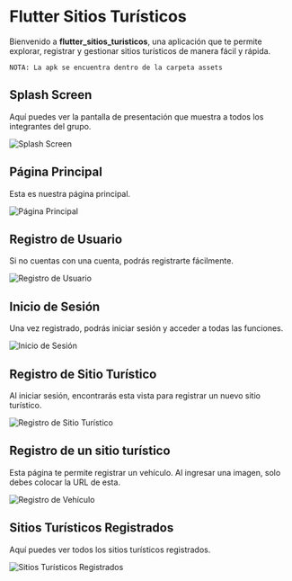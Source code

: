 # Flutter Sitios Turísticos

Bienvenido a **flutter_sitios_turisticos**, una aplicación que te permite explorar, registrar y gestionar sitios turísticos de manera fácil y rápida.

`NOTA: La apk se encuentra dentro de la carpeta assets`

## Splash Screen

Aquí puedes ver la pantalla de presentación que muestra a todos los integrantes del grupo.

![Splash Screen](https://github.com/Einarr07/flutter-sitios_turisticos/assets/96399138/485b2d4f-45ad-4d89-8664-fbbe4046a683)

## Página Principal

Esta es nuestra página principal.

![Página Principal](https://github.com/Einarr07/flutter-sitios_turisticos/assets/96399138/7ab36560-5d20-46fa-a56e-e7dd94ea47ff)

## Registro de Usuario

Si no cuentas con una cuenta, podrás registrarte fácilmente.

![Registro de Usuario](https://github.com/Einarr07/flutter-sitios_turisticos/assets/96399138/f9ddbe67-4d3a-4a2f-8f72-828399a1d69d)

## Inicio de Sesión

Una vez registrado, podrás iniciar sesión y acceder a todas las funciones.

![Inicio de Sesión](https://github.com/Einarr07/flutter-sitios_turisticos/assets/96399138/07314236-e1f8-45b2-b48b-5b4f3cfd8387)

## Registro de Sitio Turístico

Al iniciar sesión, encontrarás esta vista para registrar un nuevo sitio turístico.

![Registro de Sitio Turístico](https://github.com/Einarr07/flutter-sitios_turisticos/assets/96399138/6d381e63-e6ac-4ad4-b97b-341eb6a0ca48)

## Registro de un sitio turístico

Esta página te permite registrar un vehículo. Al ingresar una imagen, solo debes colocar la URL de esta.

![Registro de Vehículo](https://github.com/Einarr07/flutter-sitios_turisticos/assets/96399138/175c5566-2f3a-4b82-ab31-38469bc288e1)

## Sitios Turísticos Registrados

Aquí puedes ver todos los sitios turísticos registrados.

![Sitios Turísticos Registrados](https://github.com/Einarr07/flutter-sitios_turisticos/assets/96399138/b3ee344e-28dc-4a65-861e-40b8f7326d67)
